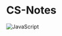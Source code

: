 # CS-Notes

![JavaScript](https://img.shields.io/badge/language-JavaScript-yellow.svg?style=plastic)
